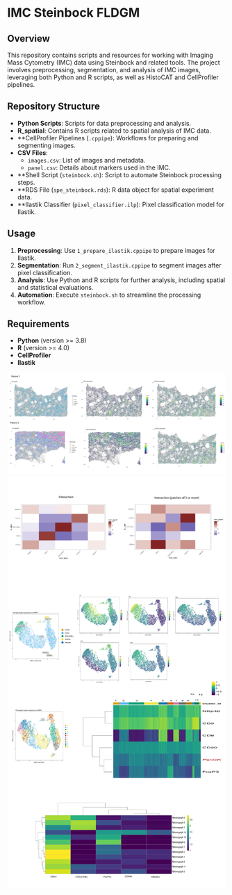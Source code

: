 # IMC Steinbock FLDGM

## Overview

This repository contains scripts and resources for working with Imaging Mass Cytometry (IMC) data using Steinbock and related tools. The project involves preprocessing, segmentation, and analysis of IMC images, leveraging both Python and R scripts, as well as HistoCAT and CellProfiler pipelines.

## Repository Structure

- **Python Scripts**: Scripts for data preprocessing and analysis.
- **R\_spatial**: Contains R scripts related to spatial analysis of IMC data.
- **CellProfiler Pipelines (`.cppipe`): Workflows for preparing and segmenting images.
- **CSV Files**:
  - `images.csv`: List of images and metadata.
  - `panel.csv`: Details about markers used in the IMC.
- **Shell Script (`steinbock.sh`): Script to automate Steinbock processing steps.
- **RDS File (`spe_steinbock.rds`): R data object for spatial experiment data.
- **Ilastik Classifier (`pixel_classifier.ilp`): Pixel classification model for Ilastik.

## Usage

1. **Preprocessing**: Use `1_prepare_ilastik.cppipe` to prepare images for Ilastik.
2. **Segmentation**: Run `2_segment_ilastik.cppipe` to segment images after pixel classification.
3. **Analysis**: Use Python and R scripts for further analysis, including spatial and statistical evaluations.
4. **Automation**: Execute `steinbock.sh` to streamline the processing workflow.

## Requirements

- **Python** (version >= 3.8)
- **R** (version >= 4.0)
- **CellProfiler**
- **Ilastik**


![](https://github.com/RamyGadalla/IMC_Steinbock_FLDGM/blob/main/Tissue_archit_graph.png)
![](https://github.com/RamyGadalla/IMC_Steinbock_FLDGM/blob/main/interaction.png)
![](https://github.com/RamyGadalla/IMC_Steinbock_FLDGM/blob/main/umap.png)

##
